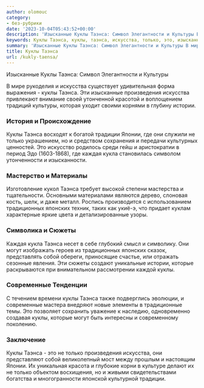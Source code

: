 ```yaml
---
author: olomouc
category:
- без-рубрики
date: '2023-10-04T05:43:52+00:00'
description: 'Изысканные Куклы Таэнса: Символ Элегантности и Культуры В мире рукоделия и искусства существует удивительная форма выражения - куклы Таэнса. Эти...'
keywords: Куклы Таэнса, куклы, таэнса, искусства, только, это, изысканные, культуры, произведения, истории, традиции, японии, каждая, кукла, традиционных, японских
summary: 'Изысканные Куклы Таэнса: Символ Элегантности и Культуры В мире рукоделия и искусства существует удивительная форма выражения - куклы Таэнса. Эти...'
title: Куклы Таэнса
url: /kukly-taensa/
---
```


Изысканные Куклы Таэнса: Символ Элегантности и Культуры

В мире рукоделия и искусства существует удивительная форма выражения \- куклы Таэнса. Эти изысканные произведения искусства привлекают внимание своей утонченной красотой и воплощением традиций культуры, которая уходит своими корнями в глубину истории.

### История и Происхождение

Куклы Таэнса восходят к богатой традиции Японии, где они служили не только украшением, но и средством сохранения и передачи культурных ценностей. Это искусство родилось среди гейш и аристократии в период Эдо (1603-1868), где каждая кукла становилась символом утонченности и изысканности.

### Мастерство и Материалы

Изготовление кукол Таэнса требует высокой степени мастерства и тщательности. Основными материалами являются дерево, слоновая кость, шелк, и даже металл. Роспись производится с использованием традиционных японских техник, таких как укиё-э, что придает куклам характерные яркие цвета и детализированные узоры.

### Символика и Сюжеты

Каждая кукла Таэнса несет в себе глубокий смысл и символику. Они могут изображать героев из традиционных японских сказок, представлять собой обереги, приносящие счастье, или отражать сезонные явления. Эти сюжеты создают уникальные истории, которые раскрываются при внимательном рассмотрении каждой куклы.

### Современные Тенденции

С течением времени куклы Таэнса также подверглись эволюции, и современные мастера внедряют новые элементы в традиционные темы. Это позволяет сохранить уважение к наследию, одновременно создавая куклы, которые могут быть интересны и современному поколению.

### Заключение

Куклы Таэнса \- это не только произведения искусства, они представляют собой великолепный мост между прошлым и настоящим Японии. Их уникальная красота и глубокие корни в культуре делают их не только объектом восхищения, но и живыми свидетельствами богатства и многогранности японской культурной традиции.